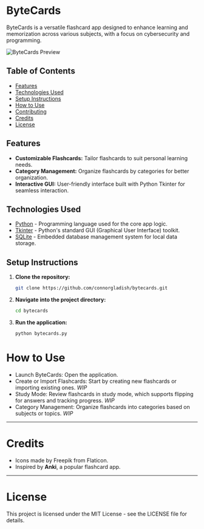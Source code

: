 # ByteCards

ByteCards is a versatile flashcard app designed to enhance learning and memorization across various subjects, with a focus on cybersecurity and programming.

![ByteCards Preview](preview.png)

## Table of Contents

- [Features](#features)
- [Technologies Used](#technologies-used)
- [Setup Instructions](#setup-instructions)
- [How to Use](#how-to-use)
- [Contributing](#contributing)
- [Credits](#credits)
- [License](#license)

## Features

- **Customizable Flashcards:** Tailor flashcards to suit personal learning needs.
- **Category Management:** Organize flashcards by categories for better organization.
- **Interactive GUI:** User-friendly interface built with Python Tkinter for seamless interaction.

## Technologies Used

- [Python](https://www.python.org/) - Programming language used for the core app logic.
- [Tkinter](https://docs.python.org/3/library/tkinter.html) - Python's standard GUI (Graphical User Interface) toolkit.
- [SQLite](https://www.sqlite.org/) - Embedded database management system for local data storage.

## Setup Instructions

1. **Clone the repository:**

   ```bash
   git clone https://github.com/connorgladish/bytecards.git
   
2. **Navigate into the project directory:**

   ```bash
   cd bytecards
   
3. **Run the application:**
   
   ```bash
   python bytecards.py
   
# How to Use #

- Launch ByteCards: Open the application.
- Create or Import Flashcards: Start by creating new flashcards or importing existing ones. _WIP_
- Study Mode: Review flashcards in study mode, which supports flipping for answers and tracking progress. _WIP_
- Category Management: Organize flashcards into categories based on subjects or topics. _WIP_
----
# Credits # 
- Icons made by Freepik from Flaticon.
- Inspired by **Anki**, a popular flashcard app.
----
# License #
This project is licensed under the MIT License - see the LICENSE file for details.
